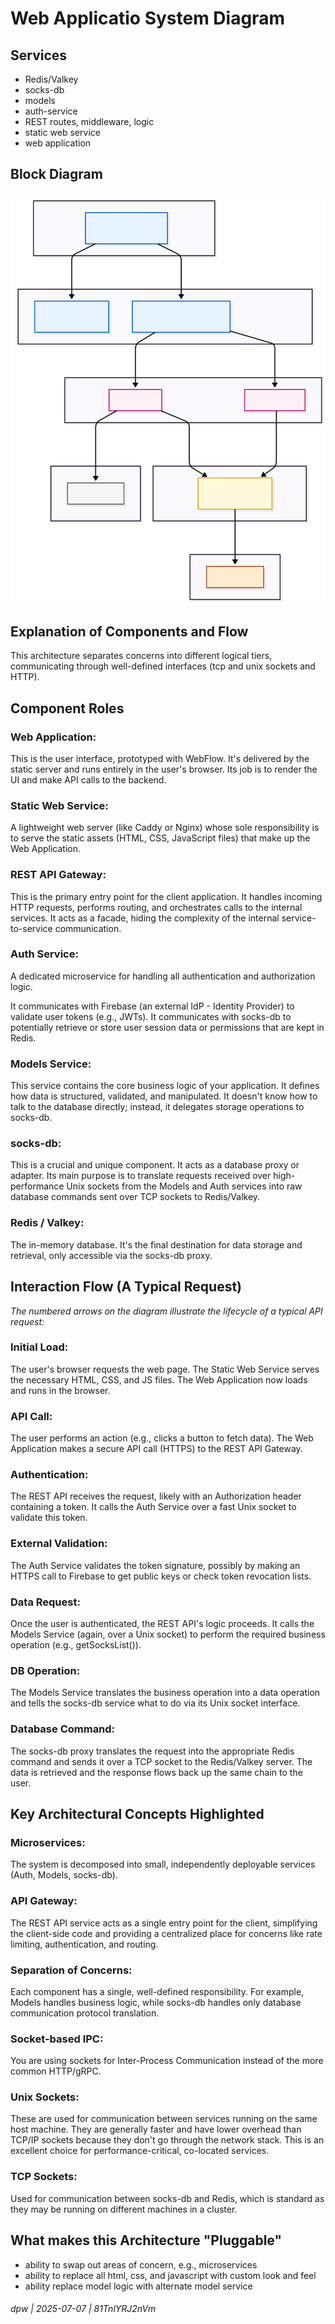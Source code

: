 # Web Applicatio System Diagram

## Services

* Redis/Valkey
* socks-db
* models
* auth-service
* REST routes, middleware, logic
* static web service
* web application

## Block Diagram

![](./web-app-system-diagram.svg)

## Explanation of Components and Flow

This architecture separates concerns into different logical tiers, communicating through well-defined interfaces (tcp and unix sockets and HTTP).

## **Component Roles**

### Web Application: 

This is the user interface, prototyped with WebFlow. It's delivered by the static server and runs entirely in the user's browser. Its job is to render the UI and make API calls to the backend.

### Static Web Service: 

A lightweight web server (like Caddy or Nginx) whose sole responsibility is to serve the static assets (HTML, CSS, JavaScript files) that make up the Web Application.

### REST API Gateway: 

This is the primary entry point for the client application. It handles incoming HTTP requests, performs routing, and orchestrates calls to the internal services. It acts as a facade, hiding the complexity of the internal service-to-service communication.

### Auth Service: 

A dedicated microservice for handling all authentication and authorization logic.

It communicates with Firebase (an external IdP - Identity Provider) to validate user tokens (e.g., JWTs).
It communicates with socks-db to potentially retrieve or store user session data or permissions that are kept in Redis.

### Models Service: 

This service contains the core business logic of your application. It defines how data is structured, validated, and manipulated. It doesn't know how to talk to the database directly; instead, it delegates storage operations to socks-db.

### socks-db: 

This is a crucial and unique component. It acts as a database proxy or adapter. Its main purpose is to translate requests received over high-performance Unix sockets from the Models and Auth services into raw database commands sent over TCP sockets to Redis/Valkey.

### Redis / Valkey: 

The in-memory database. It's the final destination for data storage and retrieval, only accessible via the socks-db proxy.

## **Interaction Flow (A Typical Request)**

_The numbered arrows on the diagram illustrate the lifecycle of a typical API request:_

### Initial Load: 

The user's browser requests the web page. The Static Web Service serves the necessary HTML, CSS, and JS files. The Web Application now loads and runs in the browser.

### API Call: 

The user performs an action (e.g., clicks a button to fetch data). The Web Application makes a secure API call (HTTPS) to the REST API Gateway.

### Authentication: 

The REST API receives the request, likely with an Authorization header containing a token. It calls the Auth Service over a fast Unix socket to validate this token.

### External Validation: 

The Auth Service validates the token signature, possibly by making an HTTPS call to Firebase to get public keys or check token revocation lists.

### Data Request: 

Once the user is authenticated, the REST API's logic proceeds. It calls the Models Service (again, over a Unix socket) to perform the required business operation (e.g., getSocksList()).

### DB Operation: 

The Models Service translates the business operation into a data operation and tells the socks-db service what to do via its Unix socket interface.

### Database Command: 

The socks-db proxy translates the request into the appropriate Redis command and sends it over a TCP socket to the Redis/Valkey server. The data is retrieved and the response flows back up the same chain to the user.

## Key Architectural Concepts Highlighted

### Microservices: 

The system is decomposed into small, independently deployable services (Auth, Models, socks-db).

### API Gateway: 

The REST API service acts as a single entry point for the client, simplifying the client-side code and providing a centralized place for concerns like rate limiting, authentication, and routing.

### Separation of Concerns: 

Each component has a single, well-defined responsibility. For example, Models handles business logic, while socks-db handles only database communication protocol translation.

### Socket-based IPC: 

You are using sockets for Inter-Process Communication instead of the more common HTTP/gRPC.

### Unix Sockets: 

These are used for communication between services running on the same host machine. They are generally faster and have lower overhead than TCP/IP sockets because they don't go through the network stack. This is an excellent choice for performance-critical, co-located services.

### TCP Sockets: 

Used for communication between socks-db and Redis, which is standard as they may be running on different machines in a cluster.

## What makes this Architecture "Pluggable"

* ability to swap out areas of concern, e.g., microservices
* ability to replace all html, css, and javascript with custom look and feel
* ability replace model logic with alternate model service

###### dpw | 2025-07-07 | 81TnlYRJ2nVm

